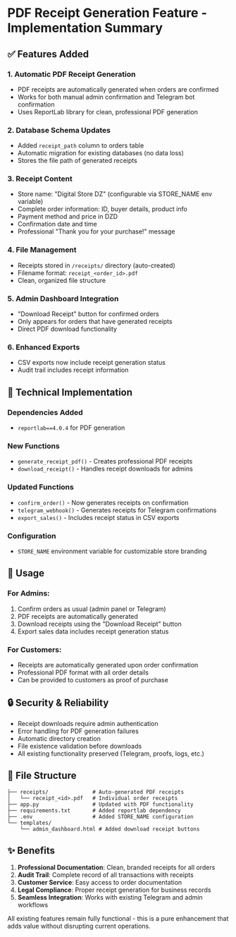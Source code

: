 # PDF Receipt Generation Feature - Implementation Summary

## ✅ Features Added

### 1. **Automatic PDF Receipt Generation**
- PDF receipts are automatically generated when orders are confirmed
- Works for both manual admin confirmation and Telegram bot confirmation
- Uses ReportLab library for clean, professional PDF generation

### 2. **Database Schema Updates**
- Added `receipt_path` column to orders table
- Automatic migration for existing databases (no data loss)
- Stores the file path of generated receipts

### 3. **Receipt Content**
- Store name: "Digital Store DZ" (configurable via STORE_NAME env variable)
- Complete order information: ID, buyer details, product info
- Payment method and price in DZD
- Confirmation date and time
- Professional "Thank you for your purchase!" message

### 4. **File Management**
- Receipts stored in `/receipts/` directory (auto-created)
- Filename format: `receipt_<order_id>.pdf`
- Clean, organized file structure

### 5. **Admin Dashboard Integration**
- "Download Receipt" button for confirmed orders
- Only appears for orders that have generated receipts
- Direct PDF download functionality

### 6. **Enhanced Exports**
- CSV exports now include receipt generation status
- Audit trail includes receipt information

## 🔧 Technical Implementation

### Dependencies Added
- `reportlab==4.0.4` for PDF generation

### New Functions
- `generate_receipt_pdf()` - Creates professional PDF receipts
- `download_receipt()` - Handles receipt downloads for admins

### Updated Functions
- `confirm_order()` - Now generates receipts on confirmation
- `telegram_webhook()` - Generates receipts for Telegram confirmations
- `export_sales()` - Includes receipt status in CSV exports

### Configuration
- `STORE_NAME` environment variable for customizable store branding

## 🚀 Usage

### For Admins:
1. Confirm orders as usual (admin panel or Telegram)
2. PDF receipts are automatically generated
3. Download receipts using the "Download Receipt" button
4. Export sales data includes receipt generation status

### For Customers:
- Receipts are automatically generated upon order confirmation
- Professional PDF format with all order details
- Can be provided to customers as proof of purchase

## 🔒 Security & Reliability

- Receipt downloads require admin authentication
- Error handling for PDF generation failures
- Automatic directory creation
- File existence validation before downloads
- All existing functionality preserved (Telegram, proofs, logs, etc.)

## 📁 File Structure
```
├── receipts/              # Auto-generated PDF receipts
│   └── receipt_<id>.pdf   # Individual order receipts
├── app.py                 # Updated with PDF functionality
├── requirements.txt       # Added reportlab dependency
├── .env                   # Added STORE_NAME configuration
└── templates/
    └── admin_dashboard.html # Added download receipt buttons
```

## ✨ Benefits

1. **Professional Documentation**: Clean, branded receipts for all orders
2. **Audit Trail**: Complete record of all transactions with receipts
3. **Customer Service**: Easy access to order documentation
4. **Legal Compliance**: Proper receipt generation for business records
5. **Seamless Integration**: Works with existing Telegram and admin workflows

All existing features remain fully functional - this is a pure enhancement that adds value without disrupting current operations.
